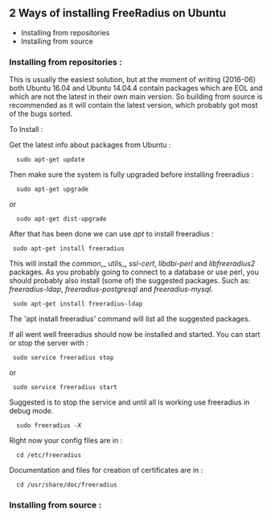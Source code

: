 ## 2 Ways of installing FreeRadius on Ubuntu 

* Installing from repositories 
* Installing from source 

### Installing from repositories :

This is usually the easiest solution, but at the moment of writing (2016-06) both Ubuntu 16.04 and Ubuntu 14.04.4 contain packages which are EOL and which are not the latest in their own main version. So building from source is recommended as it will contain the latest version, which probably got most of the bugs sorted.

To Install :

Get the latest info about packages from Ubuntu :

      sudo apt-get update 

Then make sure the system is fully upgraded before installing freeradius :

      sudo apt-get upgrade

or

      sudo apt-get dist-upgrade

After that has been done we can use _apt_ to install freeradius :

     sudo apt-get install freeradius 

This will install the _common_,_ utils_, _ssl-cert_, _libdbi-perl_ and _libfreeradius2_ packages. As you probably going to connect to a database or use perl, you should probably also install (some of) the suggested packages. Such as: _freeradius-ldap_, _freeradius-postgresql_ and _freeradius-mysql_.

     sudo apt-get install freeradius-ldap        

The 'apt install freeradius' command will list all the suggested packages.

If all went well freeradius should now be installed and started. You can start or stop the server with :

     sudo service freeradius stop

or

     sudo service freeradius start

Suggested is to stop the service and until all is working use freeradius in debug mode.

      sudo freeradius -X

Right now your config files are in  :

      cd /etc/freeradius

Documentation and files for creation of certificates are in : 

      cd /usr/share/doc/freeradius


### Installing from source :

